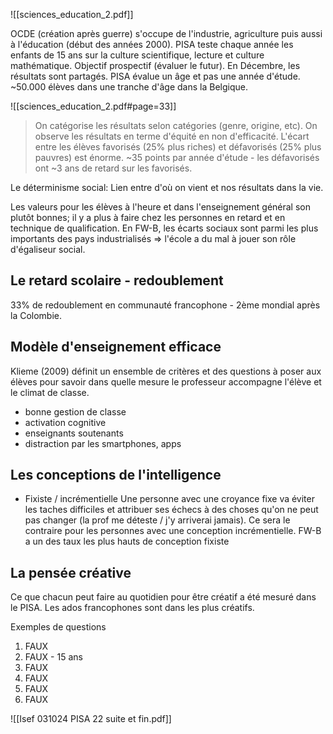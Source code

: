 ![[sciences_education_2.pdf]]

OCDE (création après guerre) s'occupe de l'industrie, agriculture puis aussi à l'éducation (début des années 2000).
PISA teste chaque année les enfants de 15 ans sur la culture scientifique, lecture et culture mathématique.
Objectif prospectif (évaluer le futur). 
En Décembre, les résultats sont partagés.
PISA évalue un âge et pas une année d'étude.
~50.000 élèves dans une tranche d'âge dans la Belgique.

![[sciences_education_2.pdf#page=33]]
>On catégorise les résultats selon catégories (genre, origine, etc). On observe les résultats en terme d'équité en non d'efficacité. L'écart entre les élèves favorisés (25% plus riches) et défavorisés (25% plus pauvres) est énorme. 
>~35 points par année d'étude - les défavorisés ont ~3 ans de retard sur les favorisés.

Le déterminisme social:
	Lien entre d'où on vient et nos résultats dans la vie.

Les valeurs pour les élèves à l'heure et dans l'enseignement général son plutôt bonnes; il y a plus à faire chez les personnes en retard et en technique de qualification. En FW-B, les écarts sociaux sont parmi les plus importants des pays industrialisés => l'école a du mal à jouer son rôle d'égaliseur social.

## Le retard scolaire - redoublement
33% de redoublement en communauté francophone - 2ème mondial après la Colombie.


## Modèle d'enseignement efficace
Klieme (2009) définit un ensemble de critères et des questions à poser aux élèves pour savoir dans quelle mesure le professeur accompagne l'élève et le climat de classe. 
- bonne gestion de classe
- activation cognitive
- enseignants soutenants 
- distraction par les smartphones, apps

## Les conceptions de l'intelligence
- Fixiste / incrémentielle
Une personne avec une croyance fixe va éviter les taches difficiles et attribuer ses échecs à des choses qu'on ne peut pas changer (la prof me déteste / j'y arriverai jamais). Ce sera le contraire pour les personnes avec une conception incrémentielle.
FW-B a un des taux les plus hauts de conception fixiste 


## La pensée créative
Ce que chacun peut faire au quotidien pour être créatif a été mesuré dans le PISA.
Les ados francophones sont dans les plus créatifs.


Exemples de questions 
1. FAUX
2. FAUX - 15 ans
3. FAUX
4. FAUX
5. FAUX
6. FAUX

![[Isef 031024 PISA 22 suite et fin.pdf]]

